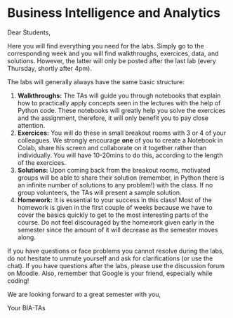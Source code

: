 # Business Intelligence and Analytics

Dear Students,

Here you will find everything you need for the labs. Simply go to the corresponding week and you will find walkthroughs, exercices, data, and solutions. However, the latter will only be posted after the last lab (every Thursday, shortly after 4pm).

The labs will generally always have the same basic structure:

1. **Walkthroughs:** The TAs will guide you through notebooks that explain how to practically apply concepts seen in the lectures with the help of Python code. These notebooks will greatly help you solve the exercices and the assignment, therefore, it will only benefit you to pay close attention.
2. **Exercices:** You will do these in small breakout rooms with 3 or 4 of your colleagues. We strongly encourage **one** of you to create a Notebook in Colab, share his screen and collaborate on it together rather than individually. You will have 10-20mins to do this, according to the length of the exercices.
3. **Solutions:** Upon coming back from the breakout rooms, motivated groups will be able to share their solution (remember, in Python there is an infinite number of solutions to any problem!) with the class. If no group volunteers, the TAs will present a sample solution.
4. **Homework:** It is essential to your success in this class! Most of the homework is given in the first couple of weeks because we have to cover the basics quickly to get to the most interesting parts of the course. Do not feel discouraged by the homework given early in the semester since the amount of it will decrease as the semester moves along.

If you have questions or face problems you cannot resolve during the labs, do not hesitate to unmute yourself and ask for clarifications (or use the chat). If you have questions after the labs, please use the discussion forum on Moodle. Also, remember that Google is your friend, especially while coding!

We are looking forward to a great semester with you,

Your BIA-TAs
